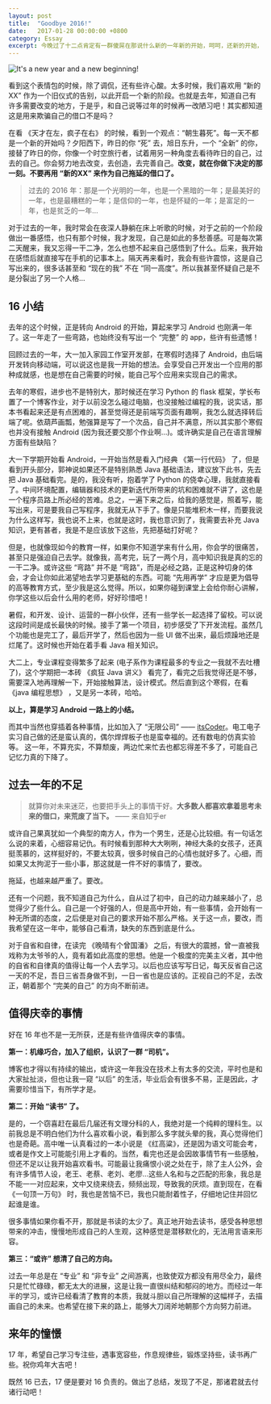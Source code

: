 ```yaml
---
layout: post
title:  "Goodbye 2016!"
date:   2017-01-28 00:00:00 +0800
category: Essay
excerpt: 今晚过了十二点肯定有一群傻屌在那说什么新的一年新的开始，呵呵，还新的开始，2017 年你还是这屌样，洗洗睡吧！
---
```


![It's a new year and a new beginning!](http://7xtt0k.com1.z0.glb.clouddn.com/weeklyBlog/NO.9/newBeginning.jpg)

看到这个表情包的时候，除了调侃，还有些许心酸。太多时候，我们喜欢用 “新的XX” 作为一个旧仪式的告别，以此开启一个新的阶段。也就是去年，知道自己有许多需要改变的地方，于是乎，和自己说等过年的时候再一改陋习吧！其实都知道这是用来欺骗自己的借口不是吗？

在看 《天才在左，疯子在右》 的时候，看到一个观点：“朝生暮死”。每一天不都是一个新的开始吗？夕阳西下，昨日的你 “死” 去，旭日东升，一个 “全新” 的你，接替了昨日的你，你像一个时空旅行者，试着用另一种角度去看待昨日的自己，过去的自己。你会努力地去改变，去创造，去完善自己。**改变，就在你做下决定的那一刻。不要再用 “新的XX” 来作为自己拖延的借口了。**

> 过去的 2016 年：那是一个光明的一年，也是一个黑暗的一年；是最美好的一年，也是最糟糕的一年；是信仰的一年，也是怀疑的一年；是富足的一年，也是贫乏的一年...

对于过去的一年，我时常会在夜深人静躺在床上听歌的时候，对于之前的一个阶段做出一番感悟，也只有那个时候，我才发现，自己是如此的多愁善感。可是每次第二天醒来，我又忘得一干二净，怎么也想不起来自己感悟到了什么。后来，我开始在感悟后就直接写在手机的记事本上。隔天再来看时，我会有些许震惊，这是自己写出来的，很多话甚至和 “现在的我” 不在 “同一高度”。所以我甚至怀疑自己是不是分裂出了另一个人格...

## 16 小结

去年的这个时候，正是转向 Android 的开始，算起来学习 Android 也刚满一年了。这一年走了一些弯路，也始终没有写出一个 “完整” 的 app，些许有些遗憾！

回顾过去的一年，大一加入家园工作室开发部，在寒假时选择了 Android，由后端开发转向移动端，可以说这也是我一开始的想法。会享受自己开发出一个应用的那种成就感，也是想在自己需要的时候，能自己写个应用来实现自己的需求。

去年的寒假，进步也不是特别大，那时候还在学习 Python 的 flask 框架，学长布置了一个博客作业，对于以前没怎么碰过电脑，也没接触过编程的我，说实话，那本书看起来还是有点困难的，甚至觉得还是前端写页面有趣啊，我怎么就选择转后端了呢。依葫芦画瓢，勉强算是写了一个次品，自己并不满意，所以其实那个寒假也并没有接触 Android (因为我还要交那个作业啊...)。或许确实是自己在语言理解方面有些缺陷？

大一下学期开始看 Android，一开始当然是看入门经典 《第一行代码》 了，但是看到开头部分，郭神说如果还不是特别熟悉 Java 基础语法，建议放下此书，先去把 Java 基础看完。是的，我没有听，抱着学了 Python 的侥幸心理，我就直接看了。中间环境配置，编辑器和技术的更新迭代所带来的坑和困难就不讲了，这也是一个程序员路上所必经的苦难。总之，一遍下来之后，给我的感觉是，照着写，能写出来，可是要我自己写程序，我就无从下手了。像是只能堆积木一样，而要我说为什么这样写，我也说不上来，也就是这时，我也意识到了，我需要去补充 Java 知识，更有甚者，我是不是应该放下这些，先把基础打好呢？

但是，也就像现如今的教育一样，如果你不知道学来有什么用，你会学的很痛苦，甚至只是强迫自己去学。就像我，高考完，玩了一两个月，高中知识我是真的忘的一干二净。或许这些 “弯路” 并不是 “弯路”，而是必经之路，正是这种切身的体会，才会让你如此渴望地去学习更基础的东西。可能 “先用再学” 才应是更为倡导的高等教育方式，至少我是这么觉得。所以，如果你碰到课堂上会给你耐心讲解，你学这些以后会什么用的老师，好好珍惜吧！

暑假，和开发、设计、运营的一群小伙伴，还有一些学长一起选择了留校。可以说这段时间是成长最快的时候。接手了第一个项目，初步感受了下开发流程。虽然几个功能也是完工了，最后开学了，然后也因为一些 UI 做不出来，最后烦躁地还是烂尾了。这时候也开始在着手看 Java 相关知识。

大二上，专业课程变得繁多了起来 (电子系作为课程最多的专业之一我就不去吐槽了)，这个学期把一本砖 《疯狂 Java 讲义》 看完了，看完之后我觉得还是不够，需要深入地再理解一下，开始接触算法，设计模式。然后直到这个寒假，在看 《java 编程思想》 ，又是另一本砖，哈哈。

**以上，算是学习 Android 一路上的小结。**

而其中当然也穿插着各种事情，比如加入了 “无限公司” —— [itsCoder](www.itscoder.com)。电工电子实习自己做的还是蛮认真的，偶尔焊焊板子也是蛮幸福的。还有数电的仿真实验等。 这一年，不算充实，不算颓废，两边忙来忙去也都忘得差不多了，可能自己记忆力真的下降了。


## 过去一年的不足

> 就算你对未来迷茫，也要把手头上的事情干好。**大多数人都喜欢拿着思考未来的借口，来荒废了当下。** —— 来自知乎er

或许自己果真犹如一个典型的南方人，作为一个男生，还是心比较细。有一句话怎么说的来着，心细容易记仇。有时候看到那种大大咧咧，神经大条的女孩子，还真挺羡慕的，这样挺好的，不要太较真，很多时候自己的心情也就好多了。心细，而如果又太拘泥于一些小事，那这就是一件不好的事情了，要改。

拖延，也越来越严重了。要改。

还有一个问题，我不知道自己为什么，自从过了初中，自己的动力越来越小了，总觉得少了些什么。自己是一个好强的人，但是高中开始，有一些事情，会开始有一种无所谓的态度，之后便是对自己的要求开始不那么严格。关于这一点，要改，而我希望在这一年中，能够自己看清，缺失的东西到底是什么。

对于自省和自律，在读完 《晚晴有个曾国潘》 之后，有很大的震撼，曾一直被我戏称为太爷爷的人，竟有着如此高度的思想。他是一个极度的完美主义者，其中他的自省和自律真的值得让每一个人去学习。以后也应该写写日记，每天反省自己这一天的不足，吾日三省吾身做不到，一日一省也是应该的。正视自己的不足，去改正，朝着那个 “完美的自己” 的方向不断前进。

## 值得庆幸的事情

好在 16 年也不是一无所获，还是有些许值得庆幸的事情。

**第一：机缘巧合，加入了组织，认识了一群 “司机”。**

博客也才得以有持续的输出，或许这一年我没在技术上有太多的交流，平时也是和大家扯扯淡，但也让我一窥 “以后” 的生活，毕业后会有很多不易，正是因此，才需要珍惜当下，有所学才是。

**第二：开始 “读书” 了。**

是的，一个窃喜赶在最后几届还有文理分科的人，我绝对是一个纯粹的理科生。以前我总是不明白他们为什么喜欢看小说，看到那么多字就头晕的我，真心觉得他们也是奇葩。高中唯一认真看过的一本小说是 《红高粱》，还是因为语文可能会考，或者是作文上可能能引用上才看的。当然，看完也还是会因故事情节有一些感触，但还不足以让我开始喜欢看书。可能最让我痛恨小说之处在于，除了主人公外，会有许多情节人设，老王、老蔡、老刘、老廖...这些人名和与之匹配的形象，我总是不能一一对应起来，文中又绕来绕去，频频出现，导致我的厌烦。直到现在，在看 《一句顶一万句》 时，我也是苦恼不已，我也只能耐着性子，仔细地记住并回忆起谁是谁。

很多事情如果你看不开，那就是书读的太少了。真正地开始去读书，感受各种思想带来的冲击，慢慢地形成自己的人生观，这种感觉是潜移默化的，无法用言语来形容。

**第三：“或许” 想清了自己的方向。**

过去一年总是在 “专业” 和 “非专业” 之间游离，也致使双方都没有用尽全力，最终只是忙忙碌碌，都无太大的进展，这是让我一直很纠结和郁闷的地方。而经过一年半的学习，或许已经看清了教育的本质，我就斗胆以自己所理解的这幅样子，去描画自己的未来。也希望在接下来的路上，能够大刀阔斧地朝那个方向努力前进。


## 来年的憧憬

17 年，希望自己学习专注些，遇事宽容些，作息规律些，锻炼坚持些，读书再广些。祝你鸡年大吉吧！

既然 16 已去，17 便是要对 16 负责的。做出了总结，发现了不足，那诸君就去付诸行动吧！
